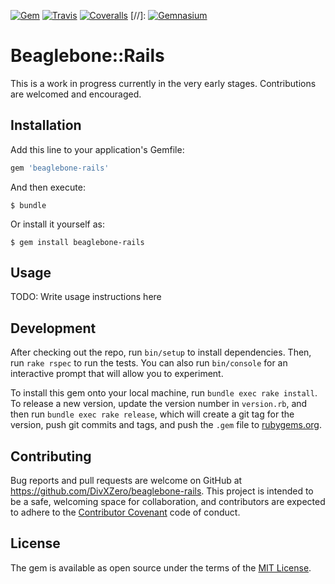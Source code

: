 [![Gem](https://img.shields.io/gem/v/beaglebone-rails.svg)](https://rubygems.org/gems/beaglebone-rails)
[![Travis](https://img.shields.io/travis/DivXZero/beaglebone-rails.svg)](https://travis-ci.org/DivXZero/beaglebone-rails)
[![Coveralls](https://img.shields.io/coveralls/jekyll/jekyll.svg)](https://coveralls.io/github/DivXZero/beaglebone-rails)
[//]: [![Gemnasium](https://img.shields.io/gemnasium/DivXZero/beaglebone-rails.svg)](https://gemnasium.com/DivXZero/beaglebone-rails)

# Beaglebone::Rails

This is a work in progress currently in the very early stages. Contributions are welcomed and encouraged.

## Installation

Add this line to your application's Gemfile:

```ruby
gem 'beaglebone-rails'
```

And then execute:

    $ bundle

Or install it yourself as:

    $ gem install beaglebone-rails

## Usage

TODO: Write usage instructions here

## Development

After checking out the repo, run `bin/setup` to install dependencies. Then, run `rake rspec` to run the tests. You can also run `bin/console` for an interactive prompt that will allow you to experiment.

To install this gem onto your local machine, run `bundle exec rake install`. To release a new version, update the version number in `version.rb`, and then run `bundle exec rake release`, which will create a git tag for the version, push git commits and tags, and push the `.gem` file to [rubygems.org](https://rubygems.org).

## Contributing

Bug reports and pull requests are welcome on GitHub at https://github.com/DivXZero/beaglebone-rails. This project is intended to be a safe, welcoming space for collaboration, and contributors are expected to adhere to the [Contributor Covenant](contributor-covenant.org) code of conduct.


## License

The gem is available as open source under the terms of the [MIT License](http://opensource.org/licenses/MIT).
